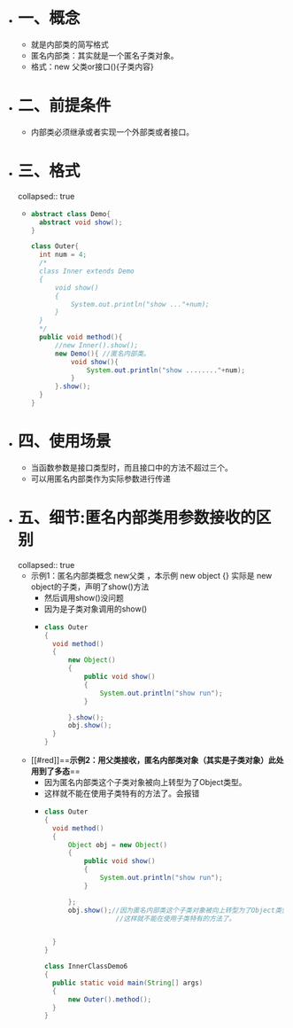 - # 一、概念
	- 就是内部类的简写格式
	- 匿名内部类：其实就是一个匿名子类对象。
	- 格式：new 父类or接口(){子类内容}
- # 二、前提条件
	- 内部类必须继承或者实现一个外部类或者接口。
- # 三、格式
  collapsed:: true
	- ```java
	  abstract class Demo{
	  	abstract void show();
	  }
	  
	  class Outer{
	  	int num = 4;
	  	/*
	  	class Inner extends Demo
	  	{
	  		void show()
	  		{
	  			System.out.println("show ..."+num);
	  		}
	  	}
	  	*/
	  	public void method(){
	  		//new Inner().show();
	  		new Demo(){ //匿名内部类。
	  			void show(){
	  				System.out.println("show ........"+num);
	  			}
	  		}.show();
	  	}
	  }
	  
	  ```
- # 四、使用场景
	- 当函数参数是接口类型时，而且接口中的方法不超过三个。
	- 可以用匿名内部类作为实际参数进行传递
- # 五、细节:匿名内部类用参数接收的区别
  collapsed:: true
	- 示例1：匿名内部类概念 new父类 ，本示例 new object {} 实际是 new object的子类，声明了show()方法
		- 然后调用show()没问题
		- 因为是子类对象调用的show()
		- ```java
		  class Outer
		  {
		  	void method()
		  	{
		  		new Object()
		  		{
		  			public void show()
		  			{
		  				System.out.println("show run");
		  			}
		  
		  		}.show();
		  		obj.show();
		  	}
		  }
		  ```
	- [[#red]]==**示例2：用父类接收，匿名内部类对象（其实是子类对象）此处用到了多态**==
		- 因为匿名内部类这个子类对象被向上转型为了Object类型。
		- 这样就不能在使用子类特有的方法了。会报错
		- ```java
		  class Outer
		  {
		  	void method()
		  	{
		  		Object obj = new Object()
		  		{
		  			public void show()
		  			{
		  				System.out.println("show run");
		  			}
		  
		  		};
		  		obj.show();//因为匿名内部类这个子类对象被向上转型为了Object类型。
		  					//这样就不能在使用子类特有的方法了。
		  
		  
		  	}
		  }
		  
		  class InnerClassDemo6 
		  {
		  	public static void main(String[] args) 
		  	{
		  		new Outer().method();
		  	}
		  }
		  
		  ```